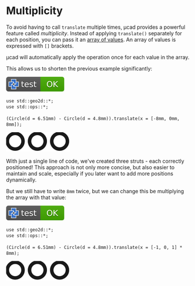 # Multiplicity

To avoid having to call `translate` multiple times, µcad provides a powerful feature called *multiplicity*.
Instead of applying `translate()` separately for each position, you can pass it an [array of values](../types/arrays.md).
An array of values is expressed with `[]` brackets.

µcad will automatically apply the operation once for each value in the array.

This allows us to shorten the previous example significantly:

[![test](.test/multiplicity.svg)](.test/multiplicity.log)

```µcad,multiplicity
use std::geo2d::*;
use std::ops::*;

(Circle(d = 6.51mm) - Circle(d = 4.8mm)).translate(x = [-8mm, 0mm, 8mm]);
```

![Picture](.test/multiplicity-out.svg)

With just a single line of code, we've created three struts -  each correctly positioned!
This approach is not only more concise, but also easier to maintain and scale,
especially if you later want to add more positions dynamically.

But we still have to write `8mm` twice, but we can change this be multiplying the array with that value:

[![test](.test/array_mul.svg)](.test/array_mul.log)

```µcad,array_mul
use std::geo2d::*;
use std::ops::*;

(Circle(d = 6.51mm) - Circle(d = 4.8mm)).translate(x = [-1, 0, 1] * 8mm);
```

![test](.test/array_mul-out.svg)
